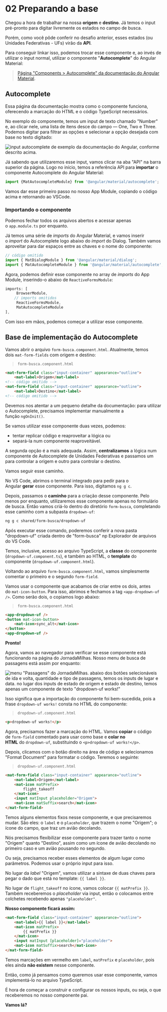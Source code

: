 # 02 Preparando a base

Chegou a hora de trabalhar na nossa **origem** e **destino**. Já temos o input pré-pronto para digitar livremente os estados no campo de busca.

Porém, como você pôde conferir no desafio anterior, esses estados (ou Unidades Federativas - UFs) virão da **API**.

Para conseguir linkar isso, podemos trocar esse componente e, ao invés de utilizar o input normal, utilizar o componente "**Autocomplete**" do Angular Material:

> [Página "Components > Autocomplete" da documentação do Angular Material](https://material.angular.io/components/autocomplete/overview).

## Autocomplete

Essa página da documentação mostra como o componente funciona, oferecendo a marcação do HTML e o código TypeScript necessários.

No exemplo do componente, temos um input de texto chamado "Number" e, ao clicar nele, uma lista de itens desce do campo — One, Two e Three. Podemos digitar para filtrar as opções e selecionar a opção desejada com base no texto digitado:

![input autocomplete de exemplo da documentação do Angular, conforme descrito acima.](https://cdn1.gnarususercontent.com.br/1/1310273/1be81434-e26b-4d64-a663-db2eb6830ac8.png)

Já sabendo que utilizaremos esse input, vamos clicar na aba "API" na barra superior da página. Logo no início, temos a referência API para **importar** o componente Autocomplete do Angular Material:

```ts
import {MatAutocompleteModule} from '@angular/material/autocomplete';
```

Vamos dar esse primeiro passo no nosso App Module, copiando o código acima e retornando ao VSCode.

### Importando o componente

Podemos fechar todos os arquivos abertos e acessar apenas o `app.module.ts` por enquanto.

Já temos uma série de _imports_ do Angular Material, e vamos inserir o _import_ do Autocomplete logo abaixo do _import_ do Dialog. Também vamos aproveitar para dar espaços entre as chaves e o nome do componente:

```ts
// código omitido
import { MatDialogModule } from '@angular/material/dialog';
import { MatAutocompleteModule } from '@angular/material/autocomplete';
```

Agora, podemos definir esse componente no array de _imports_ do App Module, inserindo-o abaixo de `ReactiveFormsModule`:

```ts
imports: [
     BrowserModule,
    // imports omitidos
     ReactiveFormsModule,
     MatAutocompleteModule
],
```

Com isso em mãos, podemos começar a utilizar esse componente.

## Base de implementação do Autocomplete

Vamos abrir o arquivo `form-busca.component.html`. Atualmente, temos dois `mat-form-fields` com origem e destino:

> `form-busca.component.html`

```html
<mat-form-field class="input-container" appearance="outline">
    <mat-label>Origem</mat-label>
<!-- código omitido --> 
<mat-form-field class="input-container" appearance="outline">
    <mat-label>Destino</mat-label>
<!-- código omitido --> 
```

Devemos nos atentar a um pequeno detalhe da documentação: para utilizar o Autocomplete, precisamos implementar manualmente a função `ngOnInit()`.

Se vamos utilizar esse componente duas vezes, podemos:

- tentar replicar código e reaproveitar a lógica ou
- separá-la num componente reaproveitável.

A segunda opção é a mais adequada. Assim, **centralizamos** a lógica num componente de Autocomplete de Unidades Federativas e passamos um para controlar a origem e outro para controlar o destino.

Vamos seguir esse caminho.

No VS Code, abrimos o terminal integrado para pedir para o Angular **gerar** esse componente. Para isso, digitamos `ng g c`.

Depois, passamos o **caminho** para a criação desse componente. Pelo menos por enquanto, utilizaremos esse componente apenas no formulário de busca. Então vamos criá-lo dentro do diretório `form-busca`, completando esse caminho com a subpasta `dropdown-uf`:

```bash
ng g c shared/form-busca/dropdown-uf
```

Após executar esse comando, poderemos conferir a nova pasta "dropdown-uf" criada dentro de "form-busca" np Explorador de arquivos do VS Code.

Temos, inclusive, acesso ao arquivo TypeScript, a **classe** do componente (`dropdown-uf.component.ts`), e também ao HTML, o **template** do componente (`dropdown-uf.component.html`).

Voltando ao arquivo `form-busca.component.html`, vamos simplesmente comentar o primeiro e o segundo `form-field`.

Vamos usar o componente que acabamos de criar entre os dois, antes do `mat-icon-button`. Para isso, abrimos e fechamos a tag `<app-dropdown-uf />`. Como serão dois, o copiamos logo abaixo:

> `form-busca.component.html`

```html
<app-dropdown-uf />
<button mat-icon-button>
    <mat-icon>sync_alt</mat-icon>
</button>
<app-dropdown-uf />
```

**Pronto!**

Agora, vamos ao navegador para verificar se esse componente está funcionando na página do JornadaMilhas. Nosso menu de busca de passagens está assim por enquanto:

![menu "Passagens" do JornadaMilhas. abaixo dos botões selecionáveis de ida e volta, quantidade e tipo de passagens, temos os inputs de lugar e data. no lugar dos inputs de estado de origem e estado de destino, temos apenas um componente de texto "dropdown-uf works!"](https://cdn1.gnarususercontent.com.br/1/1310273/e1f21f83-906c-4378-9ce6-e8e0889095aa.png)

Isso significa que a importação do componente foi bem-sucedida, pois a frase `dropdown-uf works!` consta no HTML do componente:

> `dropdown-uf.component.html`

```html
<p>dropdown-uf works!</p>
```

Agora, precisamos fazer a marcação do HTML. Vamos **copiar** o código de `form-field` comentado para usar como base e **colar no HTML** do `dropdown-uf`, substituindo o `<p>dropdown-uf works!</p>`.

Depois, clicamos com o botão direito na área de código e selecionamos "Format Document" para formatar o código. Teremos o seguinte:

> `dropdown-uf.component.html`

```html
<mat-form-field class="input-container" appearance="outline">
    <mat-label>Origem</mat-label>
    <mat-icon matPrefix>
        flight_takeoff
    </mat-icon>
    <input matInput placeholder="Origem">
    <mat-icon matSuffix>search</mat-icon>
</mat-form-field>
```

Temos alguns elementos fixos nesse componente, e que precisaremos mudar. São eles: o `label` e o `placeholder`, que trazem o nome "Origem"; o ícone do campo, que traz um avião decolando.

Nós precisamos flexibilizar esse componente para trazer tanto o nome "Origem" quanto "Destino", assim como um ícone de avião decolando no primeiro caso e um avião pousando no segundo.

Ou seja, precisamos receber esses elementos de algum lugar como parâmetros. Podemos usar o próprio input para isso.

No lugar da _label_ "Origem", vamos utilizar a sintaxe de duas chaves para pegar o dado que está no template: `{{ label }}`.

No lugar de `flight_takeoff` no ícone, vamos colocar `{{ matPrefix }}`. Também receberemos o _placeholder_ via input, então o colocamos entre colchetes recebendo apenas `"placeholder"`.

**Nosso componente ficará assim:**

```html
<mat-form-field class="input-container" appearance="outline">
    <mat-label>{{ label }}</mat-label>
    <mat-icon matPrefix>
        {{ matPrefix }}
    </mat-icon>
    <input matInput [placeholder]="placeholder">
    <mat-icon matSuffix>search</mat-icon>
</mat-form-field>
```

Temos marcações em vermelho em `label`, `matPrefix` e `placeholder`, pois eles ainda **não existem** nesse componente.

Então, como já pensamos como queremos usar esse componente, vamos implementá-lo no arquivo TypeScript.

É hora de começar a construir e configurar os nossos inputs, ou seja, o que receberemos no nosso componente pai.

**Vamos lá?**
